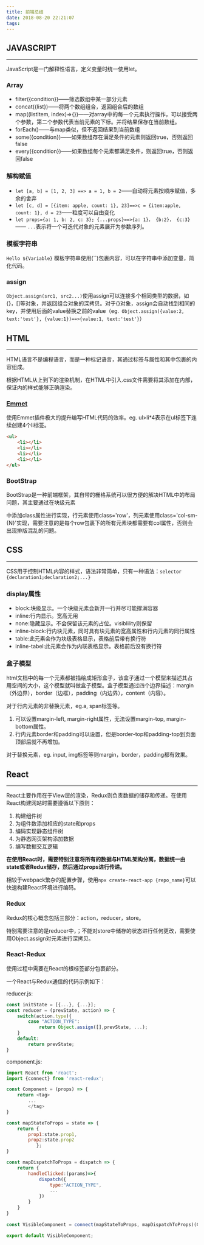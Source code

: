 ```yaml
---
title: 前端总结
date: 2018-08-20 22:21:07
tags:
---
```


## JAVASCRIPT

------

JavaScript是一门解释性语言，定义变量时统一使用let。

### Array

- filter({condition})——筛选数组中某一部分元素
- concat({list})——将两个数组组合，返回组合后的数组
- map((listItem, index)=>{})——对array中的每一个元素执行操作，可以接受两个参数，第二个参数代表当前元素的下标。并将结果保存在当前数组。
- forEach()——与map类似，但不返回结果到当前数组
- some({condition})——如果数组存在满足条件的元素则返回true，否则返回false
- every({condition})——如果数组每个元素都满足条件，则返回true，否则返回false

### 解构赋值

- `let [a, b] = [1, 2, 3] ==> a = 1, b = 2`——自动将元素按顺序赋值，多余的舍弃
- `let [c, d] = [{item: apple, count: 1}, 23]==>c = {item:apple, count: 1}, d = 23`——粒度可以自由变化
- `let props={a: 1, b: 2, c: 3}; {...props}==>{a: 1}， {b:2}， {c:3}`—— `...`表示将一个可迭代对象的元素展开为参数序列。

### 模板字符串

``Hello ${Variable}`` 模板字符串使用(``)包裹内容，可以在字符串中添加变量，简化代码。

### assign

`Object.assign(src1, src2...)`使用assign可以连接多个相同类型的数据，如{}，[]等对象，并返回组合对象的深拷贝。对于{}对象，assign会自动找到相同的key，并使用后面的value替换之前的value（eg.` Object.assign({value:2, text:'test'}, {value:1})==>{value:1, text:'test'}`）

## HTML

------

HTML语言不是编程语言，而是一种标记语言，其通过标签<tag></tag>与属性和其中包裹的内容组成。

根据HTML从上到下的渲染机制，在HTML中引入.css文件需要将其添加在<head></head>内部，保证<body></body>内的样式能够正确渲染。

### [Emmet]( <https://docs.emmet.io/cheat-sheet/> )

使用Emmet插件极大的提升编写HTML代码的效率。eg. ul>li*4表示在ul标签下连续创建4个li标签。

```html
<ul>
	<li></li>
	<li></li>
	<li></li>
	<li></li>
</ul>
```

### BootStrap

BootStrap是一种前端框架，其自带的栅格系统可以很方便的解决HTML中的布局问题，其主要通过在块级元素<div>中添加class属性进行实现，行元素使用class='row'，列元素使用class='col-sm-{N}'实现，需要注意的是每个row包裹下的所有元素块都需要有col属性，否则会出现排版混乱的问题。

## CSS

------

CSS用于控制HTML内容的样式，语法非常简单，只有一种语法：`selector {declaration1;declaration2;...}`

### display属性

- block:块级显示。一个块级元素会新开一行并尽可能撑满容器
- inline:行内显示。宽高无用
- none:隐藏显示。不会保留该元素的占位。visiblility则保留
- inline-block:行内块元素，同时具有块元素的宽高属性和行内元素的同行属性
- table:此元素会作为块级表格显示，表格前后带有换行符
- inline-tabel:此元素会作为内联表格显示。表格前后没有换行符

### 盒子模型

html文档中的每一个元素都被描绘成矩形盒子，该盒子通过一个模型来描述其占用空间的大小，这个模型就叫做盒子模型。盒子模型通过四个边界描述：margin（外边界），border（边框），padding（内边界），content（内容）。

对于行内元素的非替换元素，eg.a, span标签等。

1. 可以设置margin-left, margin-right属性，无法设置margin-top, margin-bottom属性。
2. 行内元素border和padding可以设置，但是border-top和padding-top到页面顶部后就不再增加。

对于替换元素，eg. input, img标签等则margin，border，padding都有效果。

## React

------

React主要作用在于View层的渲染，Redux则负责数据的储存和传递。在使用React构建网站时需要遵循以下原则：

1. 构建组件树
2. 为组件数添加相应的state和props
3. 编码实现静态组件树
4. 为静态网页架构添加数据
5. 编写数据交互逻辑

**在使用React时，需要特别注意将所有的数据与HTML架构分离，数据统一由state或者Redux储存，然后通过props进行传递。**

相较于webpack繁杂的配置步骤，使用`npx create-react-app {repo_name}`可以快速构建React环境进行编码。

### Redux

Redux的核心概念包括三部分：action，reducer，store。

特别需要注意的是reducer中，；不能对store中储存的状态进行任何更改，需要使用Object.assign对元素进行深拷贝。

### React-Redux

使用过程中需要在React的根标签部分包裹<Provider store={store}></Provider>部分。

一个React与Redux通信的代码示例如下：

reducer.js:

```js
const initState = [{...}, {...}];
const reducer = (prevState, action) => {
    switch(action.type){
        case "ACTION_TYPE":
        	return Object.assign([],prevState, ...);
    }
    default:
    	return prevState;
}
```

component.js:

```js
import React from 'react';
import {connect} from 'react-redux';

const Component = (props) => {
    return <tag>
        ...
        </tag>
}

const mapStateToProps = state => {
    return {
        prop1:state.prop1,
        prop2:state.prop2
           };
}

const mapDispatchToProps = dispatch => {
    return {
        handleClicked:(params)=>{
            dispatch({
                type:"ACTION_TYPE",
                ...
            })
        }
    }
}
                     
const VisibleComponent = connect(mapStateToProps, mapDispatchToProps)(Component)
            
export default VisibleComponent;       
```


